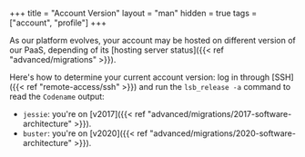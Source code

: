 +++
title = "Account Version"
layout = "man"
hidden = true
tags = ["account", "profile"]
+++

As our platform evolves, your account may be hosted on different version of our PaaS, depending of its [hosting server status]({{< ref "advanced/migrations" >}}).

Here's how to determine your current account version: log in through [SSH]({{< ref "remote-access/ssh" >}}) and run the `lsb_release -a` command to read the `Codename` output:

- `jessie`: you're on [v2017]({{< ref "advanced/migrations/2017-software-architecture" >}}).
- `buster`: you're on [v2020]({{< ref "advanced/migrations/2020-software-architecture" >}}).
